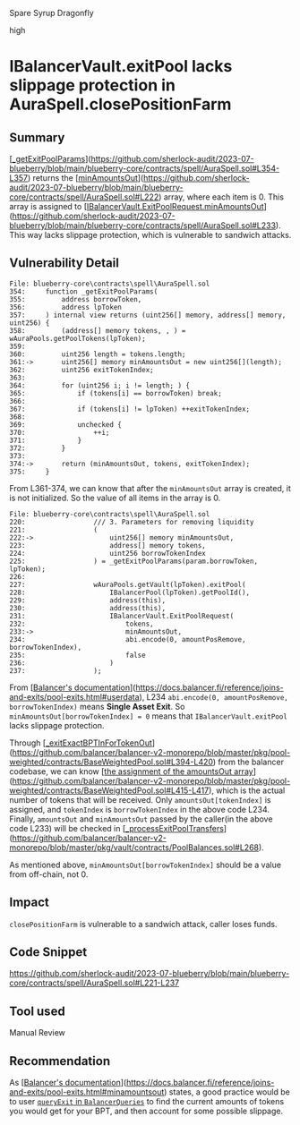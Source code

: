 Spare Syrup Dragonfly

high

# IBalancerVault.exitPool lacks slippage protection in AuraSpell.closePositionFarm
## Summary

[[_getExitPoolParams](https://github.com/sherlock-audit/2023-07-blueberry/blob/main/blueberry-core/contracts/spell/AuraSpell.sol#L354-L357)](https://github.com/sherlock-audit/2023-07-blueberry/blob/main/blueberry-core/contracts/spell/AuraSpell.sol#L354-L357) returns the [[minAmountsOut](https://github.com/sherlock-audit/2023-07-blueberry/blob/main/blueberry-core/contracts/spell/AuraSpell.sol#L222)](https://github.com/sherlock-audit/2023-07-blueberry/blob/main/blueberry-core/contracts/spell/AuraSpell.sol#L222) array, where each item is 0. This array is assigned to [[IBalancerVault.ExitPoolRequest.minAmountsOut](https://github.com/sherlock-audit/2023-07-blueberry/blob/main/blueberry-core/contracts/spell/AuraSpell.sol#L233)](https://github.com/sherlock-audit/2023-07-blueberry/blob/main/blueberry-core/contracts/spell/AuraSpell.sol#L233). This way lacks slippage protection, which is vulnerable to sandwich attacks.

## Vulnerability Detail

```solidity
File: blueberry-core\contracts\spell\AuraSpell.sol
354:     function _getExitPoolParams(
355:         address borrowToken,
356:         address lpToken
357:     ) internal view returns (uint256[] memory, address[] memory, uint256) {
358:         (address[] memory tokens, , ) = wAuraPools.getPoolTokens(lpToken);
359: 
360:         uint256 length = tokens.length;
361:->       uint256[] memory minAmountsOut = new uint256[](length);
362:         uint256 exitTokenIndex;
363: 
364:         for (uint256 i; i != length; ) {
365:             if (tokens[i] == borrowToken) break;
366: 
367:             if (tokens[i] != lpToken) ++exitTokenIndex;
368: 
369:             unchecked {
370:                 ++i;
371:             }
372:         }
373: 
374:->       return (minAmountsOut, tokens, exitTokenIndex);
375:     }
```

From L361-374, we can know that after the `minAmountsOut` array is created, it is not initialized. So the value of all items in the array is 0.

```solidity
File: blueberry-core\contracts\spell\AuraSpell.sol
220:                 /// 3. Parameters for removing liquidity
221:                 (
222:->                   uint256[] memory minAmountsOut,
223:                     address[] memory tokens,
224:                     uint256 borrowTokenIndex
225:                 ) = _getExitPoolParams(param.borrowToken, lpToken);
226: 
227:                 wAuraPools.getVault(lpToken).exitPool(
228:                     IBalancerPool(lpToken).getPoolId(),
229:                     address(this),
230:                     address(this),
231:                     IBalancerVault.ExitPoolRequest(
232:                         tokens,
233:->                       minAmountsOut,
234:                         abi.encode(0, amountPosRemove, borrowTokenIndex),
235:                         false
236:                     )
237:                 );
```

From [[Balancer's documentation](https://docs.balancer.fi/reference/joins-and-exits/pool-exits.html#userdata)](https://docs.balancer.fi/reference/joins-and-exits/pool-exits.html#userdata), L234 `abi.encode(0, amountPosRemove, borrowTokenIndex)` means **Single Asset Exit**. So `minAmountsOut[borrowTokenIndex] = 0` means that `IBalancerVault.exitPool` lacks slippage protection.

Through [[_exitExactBPTInForTokenOut](https://github.com/balancer/balancer-v2-monorepo/blob/master/pkg/pool-weighted/contracts/BaseWeightedPool.sol#L394-L420)](https://github.com/balancer/balancer-v2-monorepo/blob/master/pkg/pool-weighted/contracts/BaseWeightedPool.sol#L394-L420) from the balancer codebase, we can know [[the assignment of the amountsOut array](https://github.com/balancer/balancer-v2-monorepo/blob/master/pkg/pool-weighted/contracts/BaseWeightedPool.sol#L415-L417)](https://github.com/balancer/balancer-v2-monorepo/blob/master/pkg/pool-weighted/contracts/BaseWeightedPool.sol#L415-L417), which is the actual number of tokens that will be received. Only `amountsOut[tokenIndex]` is assigned, and `tokenIndex` is `borrowTokenIndex` in the above code L234. Finally, `amountsOut` and `minAmountsOut` passed by the caller(in the above code L233) will be checked in [[_processExitPoolTransfers](https://github.com/balancer/balancer-v2-monorepo/blob/master/pkg/vault/contracts/PoolBalances.sol#L268)](https://github.com/balancer/balancer-v2-monorepo/blob/master/pkg/vault/contracts/PoolBalances.sol#L268).

As mentioned above, `minAmountsOut[borrowTokenIndex]` should be a value from off-chain, not 0.

## Impact

`closePositionFarm` is vulnerable to a sandwich attack, caller loses funds.

## Code Snippet

https://github.com/sherlock-audit/2023-07-blueberry/blob/main/blueberry-core/contracts/spell/AuraSpell.sol#L221-L237

## Tool used

Manual Review

## Recommendation

As [[Balancer's documentation](https://docs.balancer.fi/reference/joins-and-exits/pool-exits.html#minamountsout)](https://docs.balancer.fi/reference/joins-and-exits/pool-exits.html#minamountsout) states, a good practice would be to user [`queryExit` in `BalancerQueries`](https://docs.balancer.fi/reference/contracts/query-functions.html#queryexit) to find the current amounts of tokens you would get for your BPT, and then account for some possible slippage.